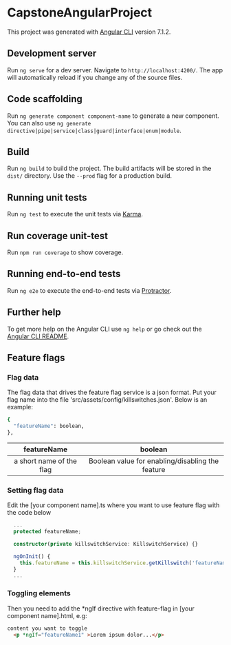 # CapstoneAngularProject

This project was generated with [Angular CLI](https://github.com/angular/angular-cli) version 7.1.2.

## Development server

Run `ng serve` for a dev server. Navigate to `http://localhost:4200/`. The app will automatically reload if you change any of the source files.

## Code scaffolding

Run `ng generate component component-name` to generate a new component. You can also use `ng generate directive|pipe|service|class|guard|interface|enum|module`.

## Build

Run `ng build` to build the project. The build artifacts will be stored in the `dist/` directory. Use the `--prod` flag for a production build.

## Running unit tests

Run `ng test` to execute the unit tests via [Karma](https://karma-runner.github.io).

## Run coverage unit-test

Run `npm run coverage` to show coverage.

## Running end-to-end tests

Run `ng e2e` to execute the end-to-end tests via [Protractor](http://www.protractortest.org/).

## Further help

To get more help on the Angular CLI use `ng help` or go check out the [Angular CLI README](https://github.com/angular/angular-cli/blob/master/README.md).

## Feature flags

### Flag data

The flag data that drives the feature flag service is a json format. Put your flag name into the file 'src/assets/config/killswitches.json'. Below is an example:

```bash
{ 
  "featureName": boolean,
},
```
| featureName |  boolean|
| :---:   | :-: |
|  a short name of the flag| Boolean value for enabling/disabling the feature |


### Setting flag data

Edit the [your component name].ts where you want to use feature flag with the code below

```typescript
  ...
  protected featureName;

  constructor(private killswitchService: KillswitchService) {}

  ngOnInit() {
    this.featureName = this.killswitchService.getKillswitch('featureName');
  }
  ...
```

### Toggling elements
Then you need to add the *ngIf directive with feature-flag in [your component name].html, e.g:

```html
content you want to toggle
  <p *ngIf="featureName1" >Lorem ipsum dolor...</p>
```
